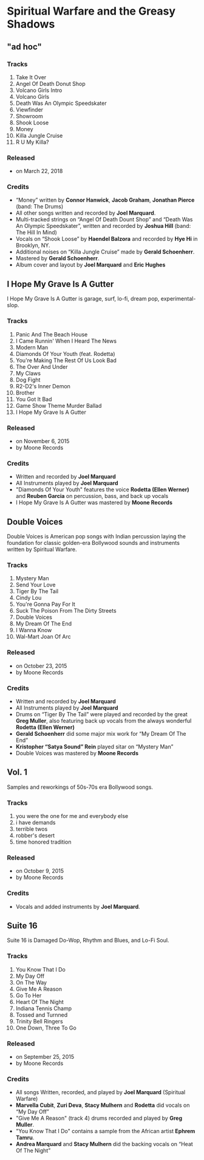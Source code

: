 # Spiritual Warfare and the Greasy Shadows

## "ad hoc"

### Tracks
1. Take It Over
2. Angel Of Death Donut Shop
3. Volcano Girls Intro
4. Volcano Girls
5. Death Was An Olympic Speedskater
6. Viewfinder
7. Showroom
8. Shook Loose
9. Money
10. Killa Jungle Cruise
11. R U My Killa?

### Released
- on March 22, 2018

### Credits
- “Money” written by **Connor Hanwick**, **Jacob Graham**, **Jonathan Pierce** (band: The Drums)
- All other songs written and recorded by **Joel Marquard**.
- Multi-tracked strings on “Angel Of Death Dount Shop” and “Death Was An Olympic Speedskater”, written and recorded by **Joshua Hill** (band: The Hill In Mind)
- Vocals on “Shook Loose” by **Haendel Balzora** and recorded by **Hye Hi** in Brooklyn, NY.
- Additional noises on “Killa Jungle Cruise” made by **Gerald Schoenherr**.
- Mastered by **Gerald Schoenherr**.
- Album cover and layout by **Joel Marquard** and **Eric Hughes**

## I Hope My Grave Is A Gutter

I Hope My Grave Is A Gutter is garage, surf, lo-fi, dream pop, experimental-slop.

### Tracks
1. Panic And The Beach House
2. I Came Runnin' When I Heard The News
3. Modern Man
4. Diamonds Of Your Youth (feat. Rodetta)
5. You're Making The Rest Of Us Look Bad
6. The Over And Under
7. My Claws
8. Dog Fight
9. R2-D2's Inner Demon
10. Brother
11. You Got It Bad
12. Game Show Theme Murder Ballad
13. I Hope My Grave Is A Gutter

### Released
- on November 6, 2015
- by Moone Records

### Credits
- Written and recorded by **Joel Marquard**
- All Instruments played by **Joel Marquard**
- "Diamonds Of Your Youth" features the voice **Rodetta (Ellen Werner)** and **Reuben Garcia** on percussion, bass, and back up vocals
- I Hope My Grave Is A Gutter was mastered by **Moone Records**

## Double Voices

Double Voices is American pop songs with Indian percussion laying the foundation for classic golden-era Bollywood sounds and instruments written by Spiritual Warfare.

### Tracks
1. Mystery Man
2. Send Your Love
3. Tiger By The Tail
4. Cindy Lou
5. You're Gonna Pay For It
6. Suck The Poison From The Dirty Streets
7. Double Voices
8. My Dream Of The End
9. I Wanna Know
10. Wal-Mart Joan Of Arc

### Released
- on October 23, 2015
- by Moone Records

### Credits
- Written and recorded by **Joel Marquard**
- All Instruments played by **Joel Marquard**
- Drums on “Tiger By The Tail” were played and recorded by the great **Greg Muller**, also featuring back up vocals from the always wonderful **Rodetta (Ellen Werner)**
- **Gerald Schoenherr** did some major mix work for “My Dream Of The End”
- **Kristopher “Satya Sound” Rein** played sitar on “Mystery Man”
- Double Voices was mastered by **Moone Records**

## Vol. 1

Samples and reworkings of 50s-70s era Bollywood songs.

### Tracks
1. you were the one for me and everybody else
2. i have demands
3. terrible twos
4. robber's desert
5. time honored tradition

### Released
- on October 9, 2015
- by Moone Records

### Credits
- Vocals and added instruments by **Joel Marquard**.

## Suite 16

Suite 16 is Damaged Do-Wop, Rhythm and Blues, and Lo-Fi Soul.

### Tracks
1. You Know That I Do
2. My Day Off
3. On The Way
4. Give Me A Reason
5. Go To Her
6. Heart Of The Night
7. Indiana Tennis Champ
8. Tossed and Turnned
9. Trinity Bell Ringers
10. One Down, Three To Go

### Released
- on September 25, 2015
- by Moone Records

### Credits
- All songs Written, recorded, and played by **Joel Marquard** (Spiritual Warfare)
- **Marvella Cubit**, **Zuri Deva**, **Stacy Mulhern** and **Rodetta** did vocals on “My Day Off”
- "Give Me A Reason" (track 4) drums recorded and played by **Greg Muller**.
- "You Know That I Do" contains a sample from the African artist **Ephrem Tamru**.
- **Andrea Marquard** and **Stacy Mulhern** did the backing vocals on “Heat Of The Night”
